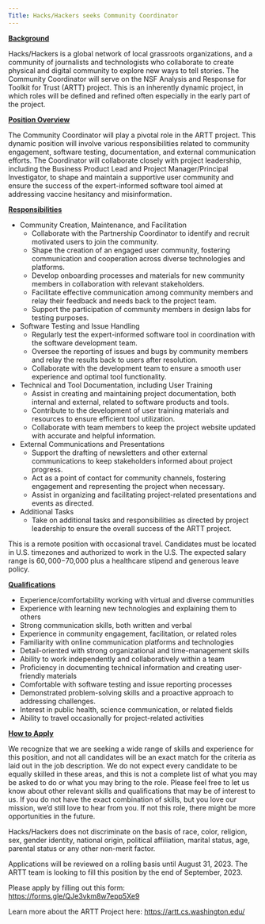 ```yaml
---
Title: Hacks/Hackers seeks Community Coordinator
---
```


**<span style="text-decoration:underline;">Background</span>**

Hacks/Hackers is a global network of local grassroots organizations, and a community of journalists and technologists who collaborate to create physical and digital community to explore new ways to tell stories. The Community Coordinator will serve on the NSF Analysis and Response for Toolkit for Trust (ARTT) project. This is an inherently dynamic project, in which roles will be defined and refined often especially in the early part of the project. 

**<span style="text-decoration:underline;">Position Overview</span>**

The Community Coordinator will play a pivotal role in the ARTT project. This dynamic position will involve various responsibilities related to community engagement, software testing, documentation, and external communication efforts. The Coordinator will collaborate closely with project leadership, including the Business Product Lead and Project Manager/Principal Investigator, to shape and maintain a supportive user community and ensure the success of the expert-informed software tool aimed at addressing vaccine hesitancy and misinformation.

**<span style="text-decoration:underline;">Responsibilities</span>**



* Community Creation, Maintenance, and Facilitation
    * Collaborate with the Partnership Coordinator to identify and recruit motivated users to join the community.
    * Shape the creation of an engaged user community, fostering communication and cooperation across diverse technologies and platforms.
    * Develop onboarding processes and materials for new community members in collaboration with relevant stakeholders.
    * Facilitate effective communication among community members and relay their feedback and needs back to the project team.
    * Support the participation of community members in design labs for testing purposes.
* Software Testing and Issue Handling
    * Regularly test the expert-informed software tool in coordination with the software development team.
    * Oversee the reporting of issues and bugs by community members and relay the results back to users after resolution.
    * Collaborate with the development team to ensure a smooth user experience and optimal tool functionality.
* Technical and Tool Documentation, including User Training
    * Assist in creating and maintaining project documentation, both internal and external, related to software products and tools.
    * Contribute to the development of user training materials and resources to ensure efficient tool utilization.
    * Collaborate with team members to keep the project website updated with accurate and helpful information.
*  External Communications and Presentations
    * Support the drafting of newsletters and other external communications to keep stakeholders informed about project progress.
    * Act as a point of contact for community channels, fostering engagement and representing the project when necessary.
    * Assist in organizing and facilitating project-related presentations and events as directed.
* Additional Tasks
    * Take on additional tasks and responsibilities as directed by project leadership to ensure the overall success of the ARTT project.

This is a remote position with occasional travel. Candidates must be located in U.S. timezones and authorized to work in the U.S. The expected salary range is $60,000-$70,000 plus a healthcare stipend and generous leave policy. 

**<span style="text-decoration:underline;">Qualifications</span>**



* Experience/comfortability working with virtual and diverse communities 
* Experience with learning new technologies and explaining them to others
* Strong communication skills, both written and verbal
* Experience in community engagement, facilitation, or related roles
* Familiarity with online communication platforms and technologies
* Detail-oriented with strong organizational and time-management skills
* Ability to work independently and collaboratively within a team
* Proficiency in documenting technical information and creating user-friendly materials
* Comfortable with software testing and issue reporting processes
* Demonstrated problem-solving skills and a proactive approach to addressing challenges.
* Interest in public health, science communication, or related fields
* Ability to travel occasionally for project-related activities

**<span style="text-decoration:underline;">How to Apply</span>**

We recognize that we are seeking a wide range of skills and experience for this position, and not all candidates will be an exact match for the criteria as laid out in the job description. We do not expect every candidate to be equally skilled in these areas, and this is not a complete list of what you may be asked to do or what you may bring to the role. Please feel free to let us know about other relevant skills and qualifications that may be of interest to us. If you do not have the exact combination of skills, but you love our mission, we’d still love to hear from you. If not this role, there might be more opportunities in the future.

Hacks/Hackers does not discriminate on the basis of race, color, religion, sex, gender identity, national origin, political affiliation, marital status, age, parental status or any other non-merit factor.

Applications will be reviewed on a rolling basis until August 31, 2023. The ARTT team is looking to fill this position by the end of September, 2023.

Please apply by filling out this form: https://forms.gle/QJe3vkm8w7epp5Xe9

Learn more about the ARTT Project here: https://artt.cs.washington.edu/
